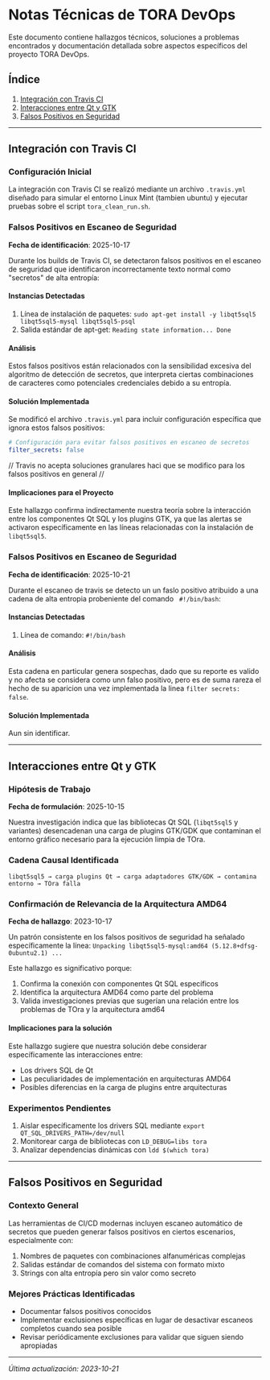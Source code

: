 # Notas Técnicas de TORA DevOps

Este documento contiene hallazgos técnicos, soluciones a problemas encontrados y documentación detallada sobre aspectos específicos del proyecto TORA DevOps.

## Índice
1. [Integración con Travis CI](#integración-con-travis-ci)
2. [Interacciones entre Qt y GTK](#interacciones-entre-qt-y-gtk)
3. [Falsos Positivos en Seguridad](#falsos-positivos-en-seguridad)

---

## Integración con Travis CI

### Configuración Inicial
La integración con Travis CI se realizó mediante un archivo `.travis.yml` diseñado para simular el entorno Linux Mint (tambien ubuntu) y ejecutar pruebas sobre el script `tora_clean_run.sh`.

### Falsos Positivos en Escaneo de Seguridad
**Fecha de identificación**: 2025-10-17

Durante los builds de Travis CI, se detectaron falsos positivos en el escaneo de seguridad que identificaron incorrectamente texto normal como "secretos" de alta entropía:

#### Instancias Detectadas
1. Línea de instalación de paquetes: `sudo apt-get install -y libqt5sql5 libqt5sql5-mysql libqt5sql5-psql`
2. Salida estándar de apt-get: `Reading state information... Done`

#### Análisis
Estos falsos positivos están relacionados con la sensibilidad excesiva del algoritmo de detección de secretos, que interpreta ciertas combinaciones de caracteres como potenciales credenciales debido a su entropía.

#### Solución Implementada
Se modificó el archivo `.travis.yml` para incluir configuración específica que ignora estos falsos positivos:

```yaml
# Configuración para evitar falsos positivos en escaneo de secretos
filter_secrets: false
```
// Travis no acepta soluciones granulares haci que se modifico para los falsos positivos en general //

#### Implicaciones para el Proyecto
Este hallazgo confirma indirectamente nuestra teoría sobre la interacción entre los componentes Qt SQL y los plugins GTK, ya que las alertas se activaron específicamente en las líneas relacionadas con la instalación de `libqt5sql5`.

### Falsos Positivos en Escaneo de Seguridad
**Fecha de identificación**: 2025-10-21

Durante el escaneo de travis se detecto un un faslo positivo atribuido a una cadena de alta entropia probeniente del comando `` #!/bin/bash``:

#### Instancias Detectadas
1. Línea de comando: ``#!/bin/bash``

#### Análisis
Esta cadena en particular genera sospechas, dado que su reporte es valido y no afecta se considera como unn falso positivo, pero es de suma rareza el hecho de su aparicion una vez implementada la linea ``filter secrets: false``.

#### Solución Implementada
Aun sin identificar.

---

## Interacciones entre Qt y GTK

### Hipótesis de Trabajo
**Fecha de formulación**: 2025-10-15

Nuestra investigación indica que las bibliotecas Qt SQL (`libqt5sql5` y variantes) desencadenan una carga de plugins GTK/GDK que contaminan el entorno gráfico necesario para la ejecución limpia de TOra.

### Cadena Causal Identificada
```
libqt5sql5 → carga plugins Qt → carga adaptadores GTK/GDK → contamina entorno → TOra falla
```
### Confirmación de Relevancia de la Arquitectura AMD64
**Fecha de hallazgo**: 2023-10-17

Un patrón consistente en los falsos positivos de seguridad ha señalado específicamente la línea:
`Unpacking libqt5sql5-mysql:amd64 (5.12.8+dfsg-0ubuntu2.1) ...`

Este hallazgo es significativo porque:
1. Confirma la conexión con componentes Qt SQL específicos
2. Identifica la arquitectura AMD64 como parte del problema
3. Valida investigaciones previas que sugerían una relación entre los problemas de TOra y la arquitectura amd64

#### Implicaciones para la solución
Este hallazgo sugiere que nuestra solución debe considerar específicamente las interacciones entre:
- Los drivers SQL de Qt
- Las peculiaridades de implementación en arquitecturas AMD64
- Posibles diferencias en la carga de plugins entre arquitecturas

### Experimentos Pendientes
1. Aislar específicamente los drivers SQL mediante `export QT_SQL_DRIVERS_PATH=/dev/null`
2. Monitorear carga de bibliotecas con `LD_DEBUG=libs tora`
3. Analizar dependencias dinámicas con `ldd $(which tora)`

---

## Falsos Positivos en Seguridad

### Contexto General
Las herramientas de CI/CD modernas incluyen escaneo automático de secretos que pueden generar falsos positivos en ciertos escenarios, especialmente con:

1. Nombres de paquetes con combinaciones alfanuméricas complejas
2. Salidas estándar de comandos del sistema con formato mixto
3. Strings con alta entropía pero sin valor como secreto

### Mejores Prácticas Identificadas
- Documentar falsos positivos conocidos
- Implementar exclusiones específicas en lugar de desactivar escaneos completos cuando sea posible
- Revisar periódicamente exclusiones para validar que siguen siendo apropiadas

---

*Última actualización: 2023-10-21*
